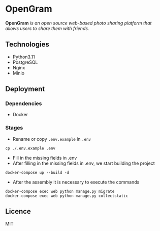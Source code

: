 # OpenGram

**OpenGram** _is an open source web-based photo sharing platform that allows users to share them with friends._

## Technologies
- Python3.11
- PostgreSQL
- Nginx
- Minio

## Deployment

### Dependencies

- Docker

### **Stages**
- Rename or copy `.env.example` in `.env`
```shell
cp ./.env.example .env
```
- Fill in the missing fields in .env
- After filling in the missing fields in .env, we start building the project
```shell
docker-compose up --build -d
```
- After the assembly it is necessary to execute the commands
```shell
docker-compose exec web python manage.py migrate 
docker-compose exec web python manage.py collectstatic
```

## Licence
MIT